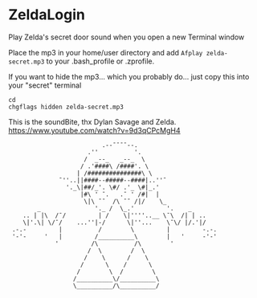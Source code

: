 ZeldaLogin
==========

Play Zelda's secret door sound when you open a new Terminal window

Place the mp3 in your home/user directory and add `Afplay zelda-secret.mp3` to your .bash_profile or .zprofile.

If you want to hide the mp3... which you probably do... just copy this into your "secret" terminal
```
cd
chgflags hidden zelda-secret.mp3
```

This is the soundBite, thx Dylan Savage and Zelda.
https://www.youtube.com/watch?v=9d3qCPcMgH4
```
                          .--¯¯¯¯--.
                      .''          '.
                     /  _--_   _--_  \
                    / .'####\ /####'. \
                   | /###############\ \
              ¯''..||####--#####--####|..''¯
                '._\|##/_'. \#/ .'_ \#|_.'
                    |#\ ' ¯.   .¯ ' /#|  |
                     \|\ ¯¯  /\ ¯¯ /|/    \_
        _               '._ /  \_.'         '.    _
    .. | |\  /¯/         | /    \|''''..__ \¯\  /| | ..
    \|'.\| \/¯/    ...''|-/      \|''...    \¯\/ |/.'|/
 .-.-         |          /        \         |         -.-.
 '-'-     '   |         /__________\        |   '     -'-'
             '         /\          /\        '
                      /  \        /  \
                     /    \      /    \
                    /      \    /      \
                   /        \  /        \
                  /__________\/__________\
                  \__________/\__________/
                  
```
